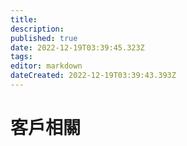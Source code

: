 ```yaml
---
title: 
description: 
published: true
date: 2022-12-19T03:39:45.323Z
tags: 
editor: markdown
dateCreated: 2022-12-19T03:39:43.393Z
---
```


# 客戶相關

